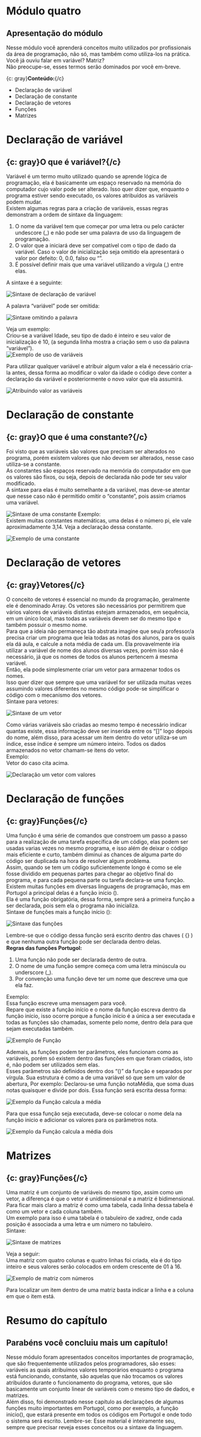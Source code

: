 # Módulo quatro
## Apresentação do módulo 

Nesse módulo você aprenderá conceitos muito utilizados por profissionais da área de programação, não só, mas também como utiliza-los na prática.  
Você já ouviu falar em variável? Matriz?   
Não preocupe-se, esses termos serão dominados por você em-breve.

{c: gray}**Conteúdo:**{/c} 
- 	Declaração de variável
-	Declaração de constante
-	Declaração de vetores
-	Funções 
-	Matrizes 

# Declaração de variável

## {c: gray}**O que é variável?**{/c} 

Variável é um termo muito utilizado quando se aprende lógica de programação, ela é basicamente um espaço reservado na memória do computador cujo valor pode ser alterado. Isso quer dizer que, enquanto o programa estiver sendo executado, os valores atribuídos as variáveis podem mudar.  
Existem algumas regras para a criação de variáveis, essas regras demonstram a ordem de sintaxe da linguagem: 

1.	O nome da variável tem que começar por uma letra ou pelo carácter undescore (_) e não pode ser uma palavra de uso da linguagem de programação. 
2.	O valor que a iniciará deve ser compatível com o tipo de dado da variável.
Caso o valor de inicialização seja omitido ela apresentará o valor por defeito:
0, 0.0, falso ou “”.   
3.	É possível definir mais que uma variável utilizando a vírgula (,) entre elas. 

A sintaxe é a seguinte:  

![Sintaxe de declaração de variável](https://drive.google.com/drive/folders/1aTJW0f6ZgA0wGxFKLKGbil16SpuP3fXS)

A palavra “variável” pode ser omitida:  

![Sintaxe omitindo a palavra](https://drive.google.com/drive/folders/1aTJW0f6ZgA0wGxFKLKGbil16SpuP3fXS)

Veja um exemplo:  
Criou-se a variável Idade, seu tipo de dado é inteiro e seu valor de inicialização é 10, (a segunda linha mostra a criação sem o uso da palavra “variável”).  
![Exemplo de uso de variáveis](https://drive.google.com/drive/folders/1aTJW0f6ZgA0wGxFKLKGbil16SpuP3fXS)

Para utilizar qualquer variável e atribuir algum valor a ela é necessário cria-la antes, dessa forma ao modificar o valor da idade o código deve conter a declaração da variável e posteriormente o novo valor que ela assumirá.  

![Atribuindo valor as variáveis](https://drive.google.com/drive/folders/1aTJW0f6ZgA0wGxFKLKGbil16SpuP3fXS)

# Declaração de constante

## {c: gray}**O que é uma constante?**{/c} 

Foi visto que as variáveis são valores que precisam ser alterados no programa, porém existem valores que não devem ser alterados, nesse caso utiliza-se a constante.  
As constantes são espaços reservado na memória do computador em que os valores são fixos, ou seja, depois de declarada não pode ter seu valor modificado.  
A sintaxe para elas é muito semelhante a da variável, mas deve-se atentar que nesse caso não é permitido omitir o “constante”, pois assim criamos uma variável.  

![Sintaxe de uma constante](https://drive.google.com/drive/folders/1aTJW0f6ZgA0wGxFKLKGbil16SpuP3fXS)
Exemplo:  
Existem muitas constantes matemáticas, uma delas é o número pi, ele vale aproximadamente 3,14. Veja a declaração dessa constante.  

![Exemplo de uma constante](https://drive.google.com/drive/folders/1aTJW0f6ZgA0wGxFKLKGbil16SpuP3fXS "Essa é a constante pi")

# Declaração de vetores

## {c: gray}**Vetores**{/c} 

O conceito de vetores é essencial no mundo da programação, geralmente ele é denominado Array. Os vetores são necessários por permitirem que vários valores de variáveis distintas estejam armazenados, em sequência, em um único local, mas todas as variáveis devem ser do mesmo tipo e também possuir o mesmo nome.  
Para que a ideia não permaneça tão abstrata imagine que seu/a professor/a precisa criar um programa que leia todas as notas dos alunos, para os quais ela dá aula, e calcule a nota média de cada um. Ela provavelmente iria utilizar a variável de nome dos alunos diversas vezes, porém isso não é necessário, já que os nomes de todos os alunos pertencem á mesma variável.  
Então, ela pode simplesmente criar um vetor para armazenar todos os nomes.  
Isso quer dizer que sempre que uma variável for ser utilizada muitas vezes assumindo valores diferentes no mesmo código pode-se simplificar o código com o mecanismo dos vetores.  
Sintaxe para vetores:  

![Sintaxe de um vetor](https://drive.google.com/drive/folders/1aTJW0f6ZgA0wGxFKLKGbil16SpuP3fXS)

Como várias variáveis são criadas ao mesmo tempo é necessário indicar quantas existe, essa informação deve ser inserida entre os “[]” logo depois do nome, além disso, para acessar um item dentro do vetor utiliza-se um índice, esse índice é sempre um número inteiro. Todos os dados armazenados no vetor chamam-se itens do vetor.  
Exemplo:  
Vetor do caso cita acima.  

![Declaração um vetor com valores](https://drive.google.com/drive/folders/1aTJW0f6ZgA0wGxFKLKGbil16SpuP3fXS)

# Declaração de funções

## {c: gray}**Funções**{/c}
Uma função é uma série de comandos que constroem um passo a passo para a realização de uma tarefa específica de um código, elas podem ser usadas varias vezes no mesmo programa, e isso além de deixar o código mais eficiente e curto, também diminui as chances de alguma parte do código ser duplicada na hora de resolver algum problema.  
Assim, quando se tem um código suficientemente longo é como se ele fosse dividido em pequenas partes para chegar ao objetivo final do programa, e para cada pequena parte ou tarefa declara-se uma função.  
Existem muitas funções em diversas linguagens de programação, mas em Portugol a principal delas é a função início ().  
Ela é uma função obrigatória, dessa forma, sempre será a primeira função a ser declarada, pois sem ela o programa não inicializa.  
Sintaxe de funções mais a função início ():  

![Sintaxe das funções](https://drive.google.com/drive/folders/1aTJW0f6ZgA0wGxFKLKGbil16SpuP3fXS)

Lembre-se que o código dessa função será escrito dentro das chaves ( {} ) e que nenhuma outra função pode ser declarada dentro delas.  
**Regras das funções Portugol:**
1.	Uma função não pode ser declarada dentro de outra.
2.	O nome de uma função sempre começa com uma letra minúscula ou underscore (_). 
3.	Por convenção uma função deve ter um nome que descreve uma que ela faz.

Exemplo:  
Essa função escreve uma mensagem para você.  
Repare que existe a função início e o nome da função escreva dentro da função início, isso ocorre porque a função início é a única a ser executada e todas as funções são chamadas, somente pelo nome, dentro dela para que sejam executadas também.  

![Exemplo de Função](https://drive.google.com/drive/folders/1aTJW0f6ZgA0wGxFKLKGbil16SpuP3fXS)

Ademais, as funções podem ter parâmetros, eles funcionam como as variáveis, porém só existem dentro das funções em que foram criados, isto é, não podem ser utilizados sem elas.  
Esses parâmetros são definidos dentro dos “()” da função e separados por vírgula. Sua estrutura é como a de uma variável só que sem um valor de abertura, Por exemplo: Declarou-se uma função notaMédia, que soma duas notas quaisquer e divide por dois. Essa função será escrita dessa forma:  

![Exemplo da Função calcula a média](https://drive.google.com/drive/folders/1aTJW0f6ZgA0wGxFKLKGbil16SpuP3fXS)

Para que essa função seja executada, deve-se colocar o nome dela na função inicio e adicionar os valores para os parâmetros nota.  

![Exemplo da Função calcula a média dois](https://drive.google.com/drive/folders/1aTJW0f6ZgA0wGxFKLKGbil16SpuP3fXS)

# Matrizes

## {c: gray}**Funções**{/c}

Uma matriz é um conjunto de variáveis do mesmo tipo, assim como um vetor, a diferença é que o vetor é unidimensional e a matriz é bidimensional.  
Para ficar mais claro a matriz é como uma tabela, cada linha dessa tabela é como um vetor e cada coluna também.  
Um exemplo para isso é uma tabela é o tabuleiro de xadrez, onde cada posição é associada a uma letra e um número no tabuleiro.  
Sintaxe:  

![Sintaxe de matrizes](https://drive.google.com/drive/folders/1aTJW0f6ZgA0wGxFKLKGbil16SpuP3fXS)

Veja a seguir:  
Uma matriz com quatro colunas e quatro linhas foi criada, ela é do tipo inteiro e seus valores serão colocados em ordem crescente de 01 à 16.  

![Exemplo de matriz com números](https://drive.google.com/drive/folders/17GyWSTEj7N8KiYR7rHub_Eo3eEU7CpEw)

Para localizar um item dentro de uma matriz basta indicar a linha e a coluna em que o item está.  

# Resumo do capítulo 

## Parabéns você concluiu mais um capítulo!
Nesse módulo foram apresentados conceitos importantes de programação, que são frequentemente utilizados pelos programadores, são esses: variáveis as quais atribuímos valores temporários enquanto o programa está funcionando, constante, são aquelas que não trocamos os valores atribuídos durante o funcionamento do programa, vetores, que são basicamente um conjunto linear de variáveis com o mesmo tipo de dados, e matrizes.  
Além disso, foi demonstrado nesse capítulo as declarações de algumas funções muito importantes em Portugol, como por exemplo, a função inicio(), que estará presente em todos os códigos em Portugol e onde todo o sistema será escrito. 
Lembre-se: Esse material é inteiramente seu, sempre que precisar reveja esses conceitos ou a sintaxe da linguagem.  



